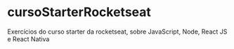 # cursoStarterRocketseat
 Exercícios do curso starter da rocketseat, sobre JavaScript, Node, React JS e React Nativa

